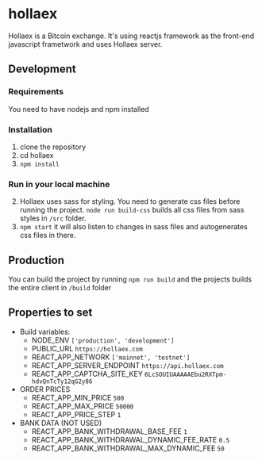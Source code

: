 # hollaex
Hollaex is a Bitcoin exchange. It's using reactjs framework as the front-end javascript frametwork and uses Hollaex server.

## Development
### Requirements
You need to have nodejs and npm installed

### Installation
1. clone the repository
2. cd hollaex
3. `npm install`

### Run in your local machine
2. Hollaex uses sass for styling. You need to generate css files before running the project. `node run build-css` builds all css files from sass styles in `/src` folder.
3. `npm start` it will also listen to changes in sass files and autogenerates css files in there.

## Production
You can build the project by running `npm run build` and the projects builds the entire client in `/build` folder

## Properties to set
- Build variables:
  - NODE_ENV `['production', 'development']`
  - PUBLIC_URL `https://hollaex.com`
  - REACT_APP_NETWORK `['mainnet', 'testnet']`
  - REACT_APP_SERVER_ENDPOINT `https://api.hollaex.com`
  - REACT_APP_CAPTCHA_SITE_KEY `6LcSOUIUAAAAAEbu2RXTpm-hdvQnTcTy12qG2y86`
- ORDER PRICES
  - REACT_APP_MIN_PRICE `500`
  - REACT_APP_MAX_PRICE `50000`
  - REACT_APP_PRICE_STEP `1`
- BANK DATA (NOT USED)
  - REACT_APP_BANK_WITHDRAWAL_BASE_FEE `1`
  - REACT_APP_BANK_WITHDRAWAL_DYNAMIC_FEE_RATE `0.5`
  - REACT_APP_BANK_WITHDRAWAL_MAX_DYNAMIC_FEE `50`

